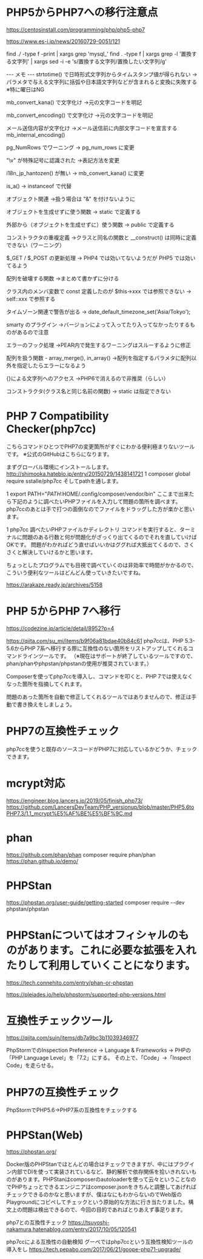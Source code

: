 # PHP5からPHP7への移行注意点
https://centosinstall.com/programming/php/php5-php7

https://www.es-i.jp/news/20160729-0051/121

find ./ -type f -print | xargs grep 'mysql_'
find . -type f | xargs grep -l '置換する文字列' | xargs sed -i -e 's/置換する文字列/置換したい文字列/g'

--- メモ ---
strtotime() で日時形式文字列からタイムスタンプ値が得られない
→パラメタで与える文字列に括弧や日本語文字列などが含まれると変換に失敗する　※特に曜日はNG

mb_convert_kana() で文字化け
→元の文字コードを明記

mb_convert_encoding() で文字化け
→元の文字コードを明記

メール送信内容が文字化け
→メール送信前に内部文字コードを宣言する mb_internal_encoding()

pg_NumRows でワーニング
→ pg_num_rows に変更

"\v" が特殊記号に認識された
→表記方法を変更

i18n_jp_hantozen() が無い
→ mb_convert_kana() に変更

is_a()
→ instanceof で代替

オブジェクト関連
→扱う場合は "&" を付けないように

オブジェクトを生成せずに使う関数
→ static で定義する

外部から（オブジェクトを生成せずに）使う関数
→ public で定義する

コンストラクタの重複定義
→クラスと同名の関数と __construct() は同時に定義できない（ワーニング）

$_GET / $_POST の更新処理
→ PHP4 では効いてないようだが PHP5 では効いてるよう

配列を破壊する関数
→まとめて書かずに分ける

クラス内のメンバ変数で const 定義したのが $this->xxx では参照できない
→ self::xxx で参照する

タイムゾーン関連で警告が出る
→ date_default_timezone_set('Asia/Tokyo');

smarty のプラグイン
→バージョンによって入ってたり入ってなかったりするものがあるので注意

エラーのフック処理
→PEAR内で発生するワーニングはスルーするように修正

配列を扱う関数 - array_merge(), in_array()
→配列を指定するパラメタに配列以外を指定したらエラーになるよう

{}による文字列へのアクセス
→PHP6で消えるので非推奨（らしい）

コンストラクタ(クラス名と同じ名前の関数)
→ static は指定できない




# PHP 7 Compatibility Checker(php7cc)
こちらコマンドひとつでPHP7の変更箇所がすぐにわかる便利極まりないツールです。
※公式のGitHubはこちらになります。

まずグローバル環境にインストールします。
http://shimooka.hateblo.jp/entry/20150729/1438141721
1
composer global require sstalle/php7cc
そしてpathを通します。

1
export PATH="$PATH:$HOME/.config/composer/vendor/bin"
ここまで出来たら下記のように調べたいPHPファイルを入力して問題の箇所を調べます。php7ccのあとは手で打つの面倒なのでファイルをドラッグした方が楽かと思います。

1
php7cc 調べたいPHPファイルかディレクトリ
コマンドを実行すると、ターミナルに問題のある行数と何が問題化がざっくり出てくるのでそれを直していけばOKです。
問題がわかればどう直せばいいかはググれば大抵出てくるので、さくさくと解決していけるかと思います。

ちょっとしたプログラムでも目視で調べていくのは非効率で時間がかかるので、こういう便利なツールはどんどん使っていきたいですね。

https://arakaze.ready.jp/archives/5158

# PHP 5からPHP 7へ移行
https://codezine.jp/article/detail/8952?p=4



https://qiita.com/su_mi/items/b9f06a81bdae40b84c61
php7ccは、PHP 5.3-5.6からPHP 7系へ移行する際に互換性のない箇所をリストアップしてくれるコマンドラインツールです。
（※現在はサポートが終了しているツールですので、phan/phanやphpstan/phpstanの使用が推奨されています。）

Composerを使ってphp7ccを導入し、コマンドを叩くと、PHP 7では使えなくなった箇所を指摘してくれます。

問題のあった箇所を自動で修正してくれるツールではありませんので、修正は手動で書き換えをしましょう。

# PHP7の互換性チェック
php7ccを使うと既存のソースコードがPHP7に対応しているかどうか、チェックできます。

# mcrypt対応
https://engineer.blog.lancers.jp/2019/05/finish_php73/
https://github.com/LancersDevTeam/PHP_versionup/blob/master/PHP5.6toPHP7.3/1.1_mcrypt%E5%AF%BE%E5%BF%9C.md

# phan
https://github.com/phan/phan
composer require phan/phan
https://phan.github.io/demo/

# PHPStan
https://phpstan.org/user-guide/getting-started
composer require --dev phpstan/phpstan

# PHPStanについてはオフィシャルのものがあります。これに必要な拡張を入れたりして利用していくことになります。
https://tech.connehito.com/entry/phan-or-phpstan

https://pleiades.io/help/phpstorm/supported-php-versions.html


# 互換性チェックツール
https://qiita.com/suin/items/db7a9bc3b11039346977

PhpStormでのInspection
Preference → Language & Frameworks → PHPの「PHP Language Level」を「7.2」にする。
その上で、「Code」→「Inspect Code」を走らせる。

# PHP7の互換性チェック
PhpStormでPHP5.6→PHP7系の互換性をチェックする

# PHPStan(Web)
https://phpstan.org/

Docker版のPHPStanでほとんどの場合はチェックできますが、中にはプラグイン内部でDIを使って実装されているなど、静的解析で依存関係を拾いきれないものがあります。PHPStanはcomposerのautoloaderを使って云々ということなのでPHPちょっとできるエンジニアはcomposer.jsonをきちんと調整してあげればチェックできるのかなと思いますが、僕はなにもわからないのでWeb版のPlaygroundにコピペしてチェックという原始的な方法に行き当たりました。構文上の問題は検出できるので、今回の目的であればとりあえず事足ります。

php7との互換性チェック
https://tsuyoshi-nakamura.hatenablog.com/entry/2017/10/05/120541

php7ccによる互換性の自動検知
グーペではphp7ccという互換性検知ツールの導入をし
https://tech.pepabo.com/2017/06/21/goope-php71-upgrade/

